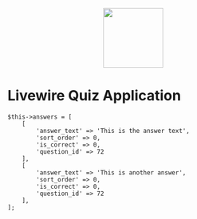 <p align="center"><a href="https://naykel.com.au" target="_blank"><img src="https://avatars0.githubusercontent.com/u/32632005?s=460&u=d1df6f6e0bf29668f8a4845271e9be8c9b96ed83&v=4" width="120"></a></p>

# Livewire Quiz Application



    $this->answers = [
        [
            'answer_text' => 'This is the answer text',
            'sort_order' => 0,
            'is_correct' => 0,
            'question_id' => 72
        ],
        [
            'answer_text' => 'This is another answer',
            'sort_order' => 0,
            'is_correct' => 0,
            'question_id' => 72
        ],
    ];
